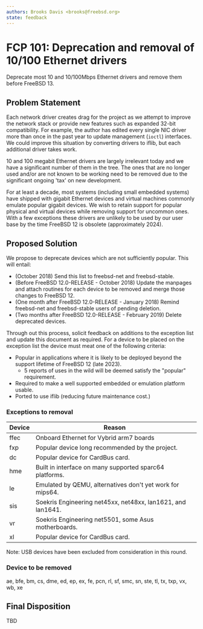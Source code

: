 ```yaml
---
authors: Brooks Davis <brooks@freebsd.org>
state: feedback
---
```


# FCP 101: Deprecation and removal of 10/100 Ethernet drivers

Deprecate most 10 and 10/100Mbps Ethernet drivers and remove them before
FreeBSD 13.

## Problem Statement

Each network driver creates drag for the project as we attempt to
improve the network stack or provide new features such as expanded
32-bit compatibility.  For example, the author has edited every single
NIC driver more than once in the past year to update management (`ioctl`)
interfaces.  We could improve this situation by converting drivers to
iflib, but each additional driver takes work.

10 and 100 megabit Ethernet drivers are largely irrelevant today
and we have a significant number of them in the tree.  The ones that
are no longer used and/or are not known to be working need to be
removed due to the significant ongoing 'tax' on new development.

For at least a decade, most systems (including small embedded
systems) have shipped with gigabit Ethernet devices and virtual
machines commonly emulate popular gigabit devices.  We wish to
retain support for popular physical and virtual devices while
removing support for uncommon ones.  With a few exceptions these
drivers are unlikely to be used by our user base by the time FreeBSD
12 is obsolete (approximately 2024).

## Proposed Solution

We propose to deprecate devices which are not sufficiently popular.  This
will entail:
 - (October 2018) Send this list to freebsd-net and freebsd-stable.
 - (Before FreeBSD 12.0-RELEASE - October 2018) Update the manpages and
   attach routines for each device to be removed and merge those changes
   to FreeBSD 12.
 - (One month after FreeBSD 12.0-RELEASE - January 2018) Remind
   freebsd-net and freebsd-stable users of pending deletion.
 - (Two months after FreeBSD 12.0-RELEASE - February 2019) Delete deprecated
   devices.

Through out this process, solicit feedback on additions to the exception
list and update this document as required.  For a device to be placed on
the exception list the device must meat one of the following criteria:
 - Popular in applications where it is likely to be deployed beyond the
   support lifetime of FreeBSD 12 (late 2023).
   - 5 reports of uses in the wild will be deemed satisfy the "popular"
     requirement.
 - Required to make a well supported embedded or emulation platform usable.
 - Ported to use iflib (reducing future maintenance cost.)

### Exceptions to removal

Device | Reason
-------|-------------------------------------------------
ffec   | Onboard Ethernet for Vybrid arm7 boards
fxp    | Popular device long recommended by the project.
dc     | Popular device for CardBus card.
hme    | Built in interface on many supported sparc64 platforms.
le     | Emulated by QEMU, alternatives don't yet work for mips64.
sis    | Soekris Engineering net45xx, net48xx, lan1621, and lan1641.
vr     | Soekris Engineering net5501, some Asus motherboards.
xl     | Popular device for CardBus card.

Note: USB devices have been excluded from consideration in this round.

### Device to be removed

ae, bfe, bm, cs, dme, ed, ep, ex, fe, pcn, rl, sf, smc, sn,
ste, tl, tx, txp, vx, wb, xe

## Final Disposition

TBD
